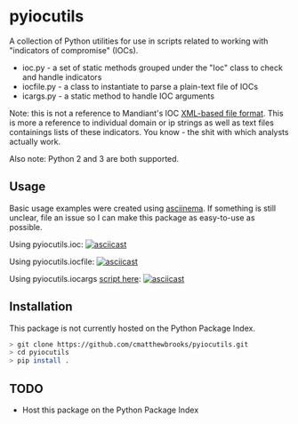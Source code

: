 # pyiocutils

A collection of Python utilities for use in scripts related to
working with "indicators of compromise" (IOCs).

+ ioc.py - a set of static methods grouped under the "Ioc" class to check and handle indicators
+ iocfile.py - a class to instantiate to parse a plain-text file of IOCs
+ icargs.py - a static method to handle IOC arguments

Note: this is not a reference to Mandiant's IOC [XML-based file format](https://github.com/fireeye/iocs). This
is more a reference to individual domain or ip strings as well as text files containings lists of these
indicators. You know - the shit with which analysts actually work.

Also note: Python 2 and 3 are both supported.

## Usage

Basic usage examples were created using [asciinema](https://asciinema.org/). If something is
still unclear, file an issue so I can make this package as easy-to-use as possible.

Using pyiocutils.ioc:
[![asciicast](https://asciinema.org/a/217356.svg)](https://asciinema.org/a/217356)

Using pyiocutils.iocfile:
[![asciicast](https://asciinema.org/a/217357.svg)](https://asciinema.org/a/217357)

Using pyiocutils.iocargs [script here](https://gist.github.com/cmatthewbrooks/b07d56cbad688578399e89cb65c40521):
[![asciicast](https://asciinema.org/a/217358.svg)](https://asciinema.org/a/217358)

## Installation

This package is not currently hosted on the Python Package Index.

```bash
> git clone https://github.com/cmatthewbrooks/pyiocutils.git
> cd pyiocutils
> pip install .
```

## TODO
 
+ Host this package on the Python Package Index
